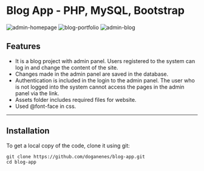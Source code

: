 # Blog App - PHP, MySQL, Bootstrap

![admin-homepage](https://github.com/doganenes/blog-app/assets/86846812/36a155a8-6aaf-448c-aacb-2b768ab183aa)
![blog-portfolio](https://github.com/doganenes/blog-app/assets/86846812/5b565880-660a-4826-9ce1-7ec0b40b8453)
![admin-blog](https://github.com/doganenes/blog-app/assets/86846812/f44808a9-6428-4d8c-bb10-708a15070b75)

## Features

- It is a blog project with admin panel. Users registered to the system can log in and change the content of the site.
- Changes made in the admin panel are saved in the database.
- Authentication is included in the login to the admin panel. The user who is not logged into the system cannot access the pages in the admin panel via the link.
- Assets folder includes required files for website.
- Used @font-face in css.

---

## Installation

To get a local copy of the code, clone it using git:

```
git clone https://github.com/doganenes/blog-app.git
cd blog-app
```
